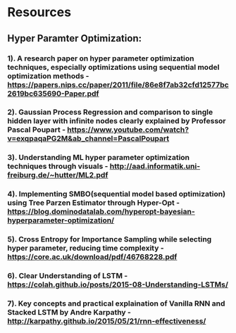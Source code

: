 # Resources

## Hyper Paramter Optimization:
### 1). A research paper on hyper parameter optimization techniques, especially optimizations using sequential model optimization methods - https://papers.nips.cc/paper/2011/file/86e8f7ab32cfd12577bc2619bc635690-Paper.pdf
### 2). Gaussian Process Regression and comparison to single hidden layer with infinite nodes clearly explained by Professor Pascal Poupart - https://www.youtube.com/watch?v=exqpaqaPG2M&ab_channel=PascalPoupart
### 3). Understanding ML hyper parameter optimization techniques through visuals - http://aad.informatik.uni-freiburg.de/~hutter/ML2.pdf
### 4). Implementing SMBO(sequential model based optimization) using Tree Parzen Estimator through Hyper-Opt - https://blog.dominodatalab.com/hyperopt-bayesian-hyperparameter-optimization/
### 5). Cross Entropy for Importance Sampling while selecting hyper parameter, reducing time complexity - https://core.ac.uk/download/pdf/46768228.pdf
### 6). Clear Understanding of LSTM - https://colah.github.io/posts/2015-08-Understanding-LSTMs/
### 7). Key concepts and practical explaination of Vanilla RNN and Stacked LSTM by Andre Karpathy - http://karpathy.github.io/2015/05/21/rnn-effectiveness/
